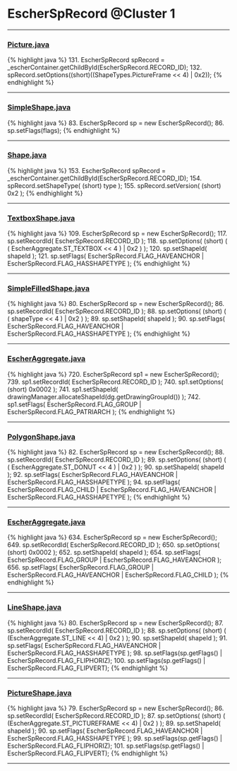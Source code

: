 # EscherSpRecord @Cluster 1

***

### [Picture.java](https://searchcode.com/codesearch/view/97394307/)
{% highlight java %}
131. EscherSpRecord spRecord = _escherContainer.getChildById(EscherSpRecord.RECORD_ID);
132. spRecord.setOptions((short)((ShapeTypes.PictureFrame << 4) | 0x2));
{% endhighlight %}

***

### [SimpleShape.java](https://searchcode.com/codesearch/view/97394265/)
{% highlight java %}
83. EscherSpRecord sp = new EscherSpRecord();
86. sp.setFlags(flags);
{% endhighlight %}

***

### [Shape.java](https://searchcode.com/codesearch/view/97394276/)
{% highlight java %}
153. EscherSpRecord spRecord = _escherContainer.getChildById(EscherSpRecord.RECORD_ID);
154. spRecord.setShapeType( (short) type );
155. spRecord.setVersion( (short) 0x2 );
{% endhighlight %}

***

### [TextboxShape.java](https://searchcode.com/codesearch/view/15642364/)
{% highlight java %}
109. EscherSpRecord sp = new EscherSpRecord();
117. sp.setRecordId( EscherSpRecord.RECORD_ID );
118. sp.setOptions( (short) ( ( EscherAggregate.ST_TEXTBOX << 4 ) | 0x2 ) );
120. sp.setShapeId( shapeId );
121. sp.setFlags( EscherSpRecord.FLAG_HAVEANCHOR | EscherSpRecord.FLAG_HASSHAPETYPE );
{% endhighlight %}

***

### [SimpleFilledShape.java](https://searchcode.com/codesearch/view/15642355/)
{% highlight java %}
80. EscherSpRecord sp = new EscherSpRecord();
86. sp.setRecordId( EscherSpRecord.RECORD_ID );
88. sp.setOptions( (short) ( ( shapeType << 4 ) | 0x2 ) );
89. sp.setShapeId( shapeId );
90. sp.setFlags( EscherSpRecord.FLAG_HAVEANCHOR | EscherSpRecord.FLAG_HASSHAPETYPE );
{% endhighlight %}

***

### [EscherAggregate.java](https://searchcode.com/codesearch/view/15642409/)
{% highlight java %}
720. EscherSpRecord sp1 = new EscherSpRecord();
739. sp1.setRecordId( EscherSpRecord.RECORD_ID );
740. sp1.setOptions( (short) 0x0002 );
741. sp1.setShapeId( drawingManager.allocateShapeId(dg.getDrawingGroupId()) );
742. sp1.setFlags( EscherSpRecord.FLAG_GROUP | EscherSpRecord.FLAG_PATRIARCH );
{% endhighlight %}

***

### [PolygonShape.java](https://searchcode.com/codesearch/view/15642360/)
{% highlight java %}
82. EscherSpRecord sp = new EscherSpRecord();
88. sp.setRecordId( EscherSpRecord.RECORD_ID );
89. sp.setOptions( (short) ( ( EscherAggregate.ST_DONUT << 4 ) | 0x2 ) );
90. sp.setShapeId( shapeId );
92.     sp.setFlags( EscherSpRecord.FLAG_HAVEANCHOR | EscherSpRecord.FLAG_HASSHAPETYPE );
94.     sp.setFlags( EscherSpRecord.FLAG_CHILD | EscherSpRecord.FLAG_HAVEANCHOR | EscherSpRecord.FLAG_HASSHAPETYPE );
{% endhighlight %}

***

### [EscherAggregate.java](https://searchcode.com/codesearch/view/15642409/)
{% highlight java %}
634. EscherSpRecord sp = new EscherSpRecord();
649. sp.setRecordId( EscherSpRecord.RECORD_ID );
650. sp.setOptions( (short) 0x0002 );
652. sp.setShapeId( shapeId );
654.     sp.setFlags( EscherSpRecord.FLAG_GROUP | EscherSpRecord.FLAG_HAVEANCHOR );
656.     sp.setFlags( EscherSpRecord.FLAG_GROUP | EscherSpRecord.FLAG_HAVEANCHOR | EscherSpRecord.FLAG_CHILD );
{% endhighlight %}

***

### [LineShape.java](https://searchcode.com/codesearch/view/15642361/)
{% highlight java %}
80. EscherSpRecord sp = new EscherSpRecord();
87. sp.setRecordId( EscherSpRecord.RECORD_ID );
88. sp.setOptions( (short) ( (EscherAggregate.ST_LINE << 4) | 0x2 ) );
90. sp.setShapeId( shapeId );
91. sp.setFlags( EscherSpRecord.FLAG_HAVEANCHOR | EscherSpRecord.FLAG_HASSHAPETYPE );
98.     sp.setFlags(sp.getFlags() | EscherSpRecord.FLAG_FLIPHORIZ);
100.     sp.setFlags(sp.getFlags() | EscherSpRecord.FLAG_FLIPVERT);
{% endhighlight %}

***

### [PictureShape.java](https://searchcode.com/codesearch/view/15642357/)
{% highlight java %}
79. EscherSpRecord sp = new EscherSpRecord();
86. sp.setRecordId( EscherSpRecord.RECORD_ID );
87. sp.setOptions( (short) ( (EscherAggregate.ST_PICTUREFRAME << 4) | 0x2 ) );
89. sp.setShapeId( shapeId );
90. sp.setFlags( EscherSpRecord.FLAG_HAVEANCHOR | EscherSpRecord.FLAG_HASSHAPETYPE );
99.     sp.setFlags(sp.getFlags() | EscherSpRecord.FLAG_FLIPHORIZ);
101.     sp.setFlags(sp.getFlags() | EscherSpRecord.FLAG_FLIPVERT);
{% endhighlight %}

***

